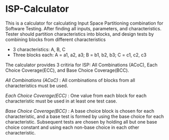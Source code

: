 # ISP-Calculator

This is a calculator for calculating Input Space Partitioning combination for Software Testing. After finding all inputs, parameters, and characteristics. Tester should partition characteristics into blocks, and design tests by combining blocks from different characteristics
- 3 characteristics: A, B, C
- Three blocks each: A = a1, a2, a3; B = b1, b2, b3; C = c1, c2, c3

The calculator provides 3 critiria for ISP: All Combinations (ACoC), Each Choice Coverage(ECC), and Base Choice Coverage(BCC). 

*All Combinations (ACoC)* : All combinations of blocks from all characteristics must be used.

*Each Choice Coverage(ECC)* : One value from each block for each characteristic must be used in at least one test case.

*Base Choice Coverage(BCC)* : A base choice block is chosen for each characteristic, and a base test is formed by using the base choice for each characteristic. Subsequent tests are chosen by holding all but one base choice constant and using each non-base choice in each other characteristic.
